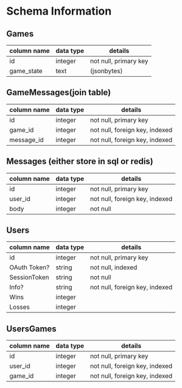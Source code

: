 # Schema Information

## Games
column name | data type | details
------------|-----------|----------------
id          | integer   | not null, primary key 
game_state  | text      | (jsonbytes)

## GameMessages(join table)
column name | data type | details
------------|-----------|----------------
id          | integer   | not null, primary key 
game_id     | integer   | not null, foreign key, indexed
message_id  | integer   | not null, foreign key, indexed

## Messages (either store in sql or redis)
column name | data type | details
------------|-----------|----------------
id          | integer   | not null, primary key 
user_id     | integer   | not null, foreign key, indexed
body        | integer   | not null

## Users
column name | data type | details
------------|-----------|----------------
id          | integer   | not null, primary key 
OAuth Token?| string    | not null, indexed
SessionToken| string    | not null
Info?       | string    | not null, foreign key, indexed
Wins        | integer   |
Losses      | integer   |

## UsersGames
column name | data type | details
------------|-----------|----------------
id          | integer   | not null, primary key 
user_id     | integer   | not null, foreign key, indexed
game_id     | integer   | not null, foreign key, indexed 
